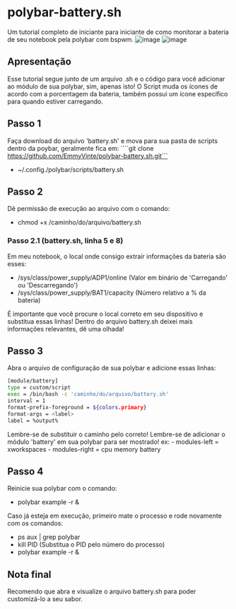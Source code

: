# polybar-battery.sh
Um tutorial completo de iniciante para iniciante de como monitorar a bateria de seu notebook pela polybar com bspwm.
![image](https://user-images.githubusercontent.com/117837570/229532231-855892cc-ee18-443e-a229-9e199914cd0d.png)
![image](https://user-images.githubusercontent.com/117837570/229534120-4e9df9e6-bb7c-4112-8b4a-0e8106d53576.png)

## Apresentação
Esse tutorial segue junto de um arquivo .sh e o código para você adicionar ao módulo de sua polybar, sim, apenas isto! O Script muda os ícones de acordo com a porcentagem da bateria, também possui um ícone específico para quando estiver carregando.

## Passo 1
Faça download do arquivo 'battery.sh' e mova para sua pasta de scripts dentro da poybar, geralmente fica em:
  ````git clone https://github.com/EmmyVinte/polybar-battery.sh.git```
  - ~/.config./polybar/scripts/battery.sh

## Passo 2
Dê permissão de execução ao arquivo com o comando:
  - chmod +x /caminho/do/arquivo/battery.sh

  ### Passo 2.1 (battery.sh, linha 5 e 8)
  Em meu notebook, o local onde consigo extrair informações da bateria são esses:
  - /sys/class/power_supply/ADP1/online (Valor em binário de 'Carregando' ou 'Descarregando')
  - /sys/class/power_supply/BAT1/capacity (Número relativo a % da bateria)
  
  É importante que você procure o local correto em seu dispositivo e substitua essas linhas!
  Dentro do arquivo battery.sh deixei mais informações relevantes, dê uma olhada!

## Passo 3
Abra o arquivo de configuração de sua polybar e adicione essas linhas:
  ```bash
  [module/battery]
  type = custom/script
  exec = /bin/bash -c 'caminho/do/arquivo/battery.sh'
  interval = 1
  format-prefix-foreground = ${colors.primary}
  format-args = <label>
  label = %output%
  ```

Lembre-se de substituir o caminho pelo correto!
Lembre-se de adicionar o módulo 'battery' em sua polybar para ser mostrado!
  ex:
    - modules-left = xworkspaces
    - modules-right = cpu memory battery
    
## Passo 4
Reinicie sua polybar com o comando:
  - polybar example -r &

Caso já esteja em execução, primeiro mate o processo e rode novamente com os comandos:
  - ps aux | grep polybar
  - kill PID (Substitua o PID pelo número do processo)
  - polybar example -r &
  
## Nota final
Recomendo que abra e visualize o arquivo battery.sh para poder customizá-lo a seu sabor.
